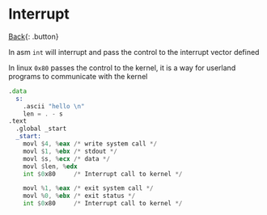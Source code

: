 # Interrupt

[Back](../x86.md){: .button}

In asm `int` will interrupt and pass the control to the interrupt vector defined

In linux `0x80` passes the control to the kernel, it is a way for userland programs to communicate with the kernel

```asm
.data
  s:
    .ascii "hello \n"
    len = . - s
.text
  .global _start
  _start:
    movl $4, %eax /* write system call */
    movl $1, %ebx /* stdout */
    movl $s, %ecx /* data */
    movl $len, %edx
    int $0x80     /* Interrupt call to kernel */

    movl %1, %eax /* exit system call */
    movl %0, %ebx /* exit status */
    int $0x80     /* Interrupt call to kernel */
```

